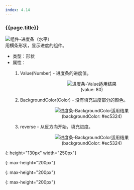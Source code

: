 ```yaml
---
index: 4.14
---
```

### {{page.title}}
![组件-进度条（水平）][progress-horizontal-01]  
用横条形状，显示进度的组件。

- 类型：形状
- 属性：
    1. Value(Number) - 进度条的进度值。  
      <figure style="text-align: center;">
      ![进度条-Value适用结果][progress-horizontal-02]  
      <figurecaption>(value: 80)</figurecaption>
      </figure>

    2. BackgroundColor(Color) - 没有填充进度部分的颜色。  
      <figure style="text-align: center;">
      ![进度条-BackgroundColor适用结果][progress-horizontal-03]  
      <figurecaption>(backgroundColor: #ec5324)</figurecaption>
      </figure>

    3. reverse - 从反方向开始，填充进度。  
      <figure style="text-align: center;">
      ![进度条-BackgroundColor适用结果][progress-horizontal-04]  
      <figurecaption>(backgroundColor: #ec5324)</figurecaption>
      </figure> 


[progress-horizontal-01]: {{site.baseurl}}/assets/components/progress-horizontal-01.png
{: height="130px" width="250px"}

[progress-horizontal-02]: {{site.baseurl}}/assets/components/progress-horizontal-02.png
{: max-height="200px"}

[progress-horizontal-03]: {{site.baseurl}}/assets/components/progress-horizontal-03.png
{: max-height="200px"}

[progress-horizontal-04]: {{site.baseurl}}/assets/components/progress-horizontal-04.png
{: max-height="200px"}
